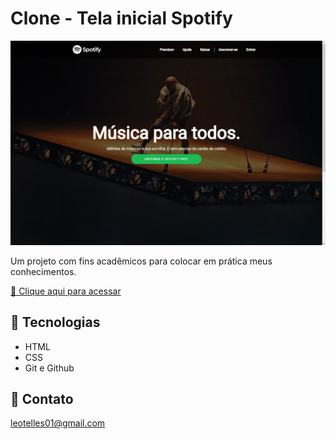 # Clone - Tela inicial Spotify

![preview](./img/leotelless.github.io_Clone-Spotify_.png)

Um projeto com fins acadêmicos para colocar em prática meus conhecimentos.

[🧷 Clique aqui para acessar](https://leotelless.github.io/Clone-Spotify/)

## 🧷 Tecnologias

- HTML
- CSS
- Git e Github

## 💚 Contato

leotelles01@gmail.com
